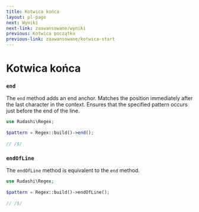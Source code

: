 ```yaml
---
title: Kotwica końca
layout: pl-page
next: Wyniki
next-link: zaawansowane/wyniki
previous: Kotwica początku
previous-link: zaawansowane/kotwica-start
---
```


# Kotwica końca

### `end`

The `end` method adds an end anchor. Matches the position immediately after the last character in the context.
Ensures that the specified pattern occurs just before the end of the line.

```php
use Rudashi\Regex;
 
$pattern = Regex::build()->end();
 
// /$/
```

### `endOfLine`

The `endOfLine` method is equivalent to the `end` method.

```php
use Rudashi\Regex;
 
$pattern = Regex::build()->endOfLine();
 
// /$/
```
